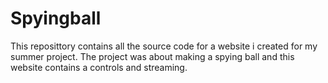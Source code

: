 # Spyingball
This reposittory contains all the source code for a website i created for my summer project. The project was about making a spying ball and this website contains a controls and streaming.
